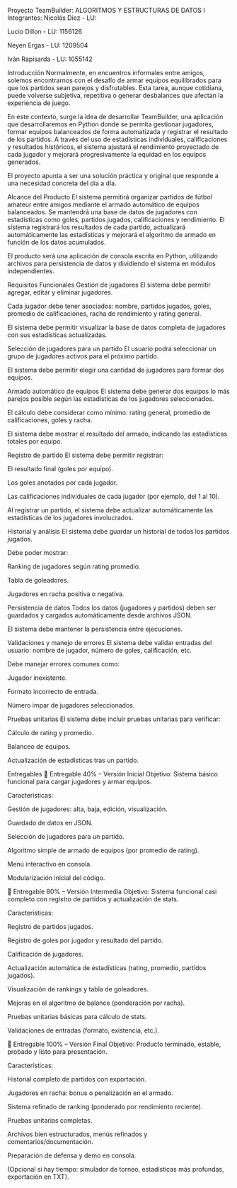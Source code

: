 Proyecto TeamBuilder: ALGORITMOS Y ESTRUCTURAS DE DATOS I
Integrantes:
Nicolás Diez - LU:

Lucio Dillon - LU: 1156126

Neyen Ergas - LU: 1209504

Iván Rapisarda - LU: 1055142

Introducción
Normalmente, en encuentros informales entre amigos, solemos encontrarnos con el desafío de armar equipos equilibrados para que los partidos sean parejos y disfrutables. Esta tarea, aunque cotidiana, puede volverse subjetiva, repetitiva o generar desbalances que afectan la experiencia de juego.

En este contexto, surge la idea de desarrollar TeamBuilder, una aplicación que desarrollaremos en Python donde se permita gestionar jugadores, formar equipos balanceados de forma automatizada y registrar el resultado de los partidos. A través del uso de estadísticas individuales, calificaciones y resultados históricos, el sistema ajustará el rendimiento proyectado de cada jugador y mejorará progresivamente la equidad en los equipos generados.

El proyecto apunta a ser una solución práctica y original que responde a una necesidad concreta del día a día.

Alcance del Producto
El sistema permitirá organizar partidos de fútbol amateur entre amigos mediante el armado automático de equipos balanceados. Se mantendrá una base de datos de jugadores con estadísticas como goles, partidos jugados, calificaciones y rendimiento. El sistema registrará los resultados de cada partido, actualizará automáticamente las estadísticas y mejorará el algoritmo de armado en función de los datos acumulados.

El producto será una aplicación de consola escrita en Python, utilizando archivos para persistencia de datos y dividiendo el sistema en módulos independientes.

Requisitos Funcionales
Gestión de jugadores
El sistema debe permitir agregar, editar y eliminar jugadores.

Cada jugador debe tener asociados: nombre, partidos jugados, goles, promedio de calificaciones, racha de rendimiento y rating general.

El sistema debe permitir visualizar la base de datos completa de jugadores con sus estadísticas actualizadas.

Selección de jugadores para un partido
El usuario podrá seleccionar un grupo de jugadores activos para el próximo partido.

El sistema debe permitir elegir una cantidad de jugadores para formar dos equipos.

Armado automático de equipos
El sistema debe generar dos equipos lo más parejos posible según las estadísticas de los jugadores seleccionados.

El cálculo debe considerar como mínimo: rating general, promedio de calificaciones, goles y racha.

El sistema debe mostrar el resultado del armado, indicando las estadísticas totales por equipo.

Registro de partido
El sistema debe permitir registrar:

El resultado final (goles por equipo).

Los goles anotados por cada jugador.

Las calificaciones individuales de cada jugador (por ejemplo, del 1 al 10).

Al registrar un partido, el sistema debe actualizar automáticamente las estadísticas de los jugadores involucrados.

Historial y análisis
El sistema debe guardar un historial de todos los partidos jugados.

Debe poder mostrar:

Ranking de jugadores según rating promedio.

Tabla de goleadores.

Jugadores en racha positiva o negativa.

Persistencia de datos
Todos los datos (jugadores y partidos) deben ser guardados y cargados automáticamente desde archivos JSON.

El sistema debe mantener la persistencia entre ejecuciones.

Validaciones y manejo de errores
El sistema debe validar entradas del usuario: nombre de jugador, número de goles, calificación, etc.

Debe manejar errores comunes como:

Jugador inexistente.

Formato incorrecto de entrada.

Número impar de jugadores seleccionados.

Pruebas unitarias
El sistema debe incluir pruebas unitarias para verificar:

Cálculo de rating y promedio.

Balanceo de equipos.

Actualización de estadísticas tras un partido.

Entregables
🔹 Entregable 40% – Versión Inicial
Objetivo: Sistema básico funcional para cargar jugadores y armar equipos.

Características:

Gestión de jugadores: alta, baja, edición, visualización.

Guardado de datos en JSON.

Selección de jugadores para un partido.

Algoritmo simple de armado de equipos (por promedio de rating).

Menú interactivo en consola.

Modularización inicial del código.

🔸 Entregable 80% – Versión Intermedia
Objetivo: Sistema funcional casi completo con registro de partidos y actualización de stats.

Características:

Registro de partidos jugados.

Registro de goles por jugador y resultado del partido.

Calificación de jugadores.

Actualización automática de estadísticas (rating, promedio, partidos jugados).

Visualización de rankings y tabla de goleadores.

Mejoras en el algoritmo de balance (ponderación por racha).

Pruebas unitarias básicas para cálculo de stats.

Validaciones de entradas (formato, existencia, etc.).

🔹 Entregable 100% – Versión Final
Objetivo: Producto terminado, estable, probado y listo para presentación.

Características:

Historial completo de partidos con exportación.

Jugadores en racha: bonus o penalización en el armado.

Sistema refinado de ranking (ponderado por rendimiento reciente).

Pruebas unitarias completas.

Archivos bien estructurados, menús refinados y comentarios/documentación.

Preparación de defensa y demo en consola.

(Opcional si hay tiempo: simulador de torneo, estadísticas más profundas, exportación en TXT).
